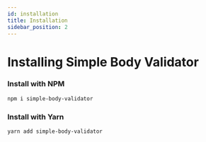 ```yaml
---
id: installation
title: Installation
sidebar_position: 2
---
```


# Installing Simple Body Validator

### Install with NPM

```bash
npm i simple-body-validator
```

### Install with Yarn

```bash
yarn add simple-body-validator
```